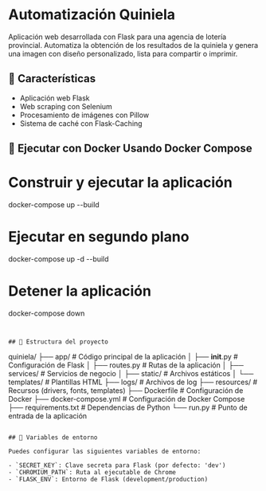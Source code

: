 # Automatización Quiniela

Aplicación web desarrollada con Flask para una agencia de lotería provincial. Automatiza la obtención de los resultados de la quiniela y genera una imagen con diseño personalizado, lista para compartir o imprimir.

## 🚀 Características

- Aplicación web Flask
- Web scraping con Selenium
- Procesamiento de imágenes con Pillow
- Sistema de caché con Flask-Caching


## 🐳 Ejecutar con Docker Usando Docker Compose


# Construir y ejecutar la aplicación
docker-compose up --build

# Ejecutar en segundo plano
docker-compose up -d --build

# Detener la aplicación
docker-compose down
```


## 📁 Estructura del proyecto

```
quiniela/
├── app/                    # Código principal de la aplicación
│   ├── __init__.py        # Configuración de Flask
│   ├── routes.py          # Rutas de la aplicación
│   ├── services/          # Servicios de negocio
│   ├── static/            # Archivos estáticos
│   └── templates/         # Plantillas HTML
├── logs/                  # Archivos de log
├── resources/             # Recursos (drivers, fonts, templates)
├── Dockerfile            # Configuración de Docker
├── docker-compose.yml    # Configuración de Docker Compose
├── requirements.txt      # Dependencias de Python
└── run.py               # Punto de entrada de la aplicación
```

## 🔧 Variables de entorno

Puedes configurar las siguientes variables de entorno:

- `SECRET_KEY`: Clave secreta para Flask (por defecto: 'dev')
- `CHROMIUM_PATH`: Ruta al ejecutable de Chrome
- `FLASK_ENV`: Entorno de Flask (development/production)
